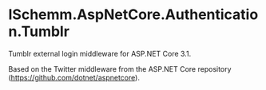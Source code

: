 ISchemm.AspNetCore.Authentication.Tumblr
=========================================

Tumblr external login middleware for ASP.NET Core 3.1.

Based on the Twitter middleware from the ASP.NET Core repository (https://github.com/dotnet/aspnetcore).
